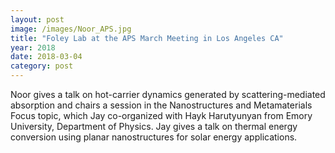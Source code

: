 ```yaml
---
layout: post
image: /images/Noor_APS.jpg
title: "Foley Lab at the APS March Meeting in Los Angeles CA"
year: 2018
date: 2018-03-04
category: post
---
```

Noor gives a talk on hot-carrier dynamics generated by scattering-mediated
absorption and chairs a session in the Nanostructures and Metamaterials
Focus topic, which Jay co-organized with Hayk Harutyunyan from Emory University, Department of Physics.  Jay gives a talk on thermal energy conversion using planar nanostructures for solar energy applications.
